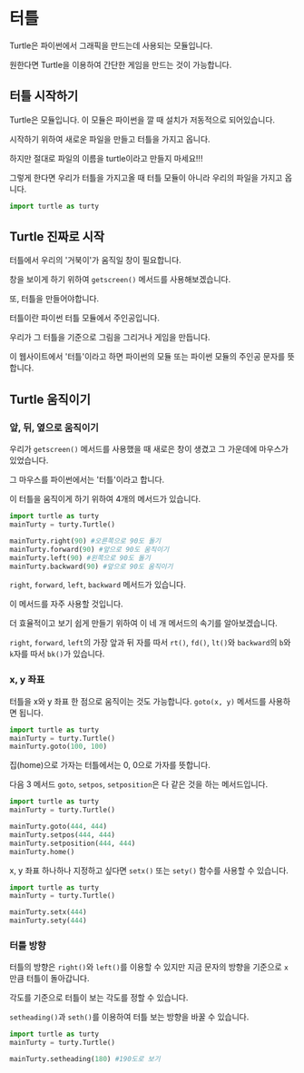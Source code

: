 # 터틀

Turtle은 파이썬에서 그래픽을 만드는데 사용되는 모듈입니다.

원한다면 Turtle을 이용하여 간단한 게임을 만드는 것이 가능합니다.

## 터틀 시작하기

Turtle은 모듈입니다. 이 모듈은 파이썬을 깔 때 설치가 저동적으로 되어있습니다.

시작하기 위하여 새로운 파일을 만들고 터틀을 가지고 옵니다.

하지만 절대로 파일의 이름을 turtle이라고 만들지 마세요!!!

그렇게 한다면 우리가 터틀을 가지고올 때 터틀 모듈이 아니라 우리의 파일을 가지고 옵니다.

```py
import turtle as turty
```

## Turtle 진짜로 시작

터틀에서 우리의 '거북이'가 움직일 창이 필요합니다.

창을 보이게 하기 위하여 `getscreen()` 메서드를 사용해보겠습니다.

또, 터틀을 만들어야합니다.

터틀이란 파이썬 터틀 모듈에서 주인공입니다.

우리가 그 터틀을 기준으로 그림을 그리거나 게임을 만듭니다.

이 웹사이트에서 '터틀'이라고 하면 파이썬의 모듈 또는 파이썬 모듈의 주인공 문자를 뜻합니다.

## Turtle 움직이기
### 앞, 뒤, 옆으로 움직이기
우리가 `getscreen()` 메서드를 사용했을 때 새로은 창이 생겼고 그 가운데에 마우스가 있었습니다.

그 마우스를 파이썬에서는 '터틀'이라고 합니다.

이 터틀을 움직이게 하기 위하여 4개의 메서드가 있습니다.

```py
import turtle as turty
mainTurty = turty.Turtle()

mainTurty.right(90) #오른쪽으로 90도 돌기
mainTurty.forward(90) #앞으로 90도 움직이기
mainTurty.left(90) #왼쪽으로 90도 돌기
mainTurty.backward(90) #앞으로 90도 움직이기
```

`right`, `forward`, `left`, `backward` 메서드가 있습니다.

이 메서드를 자주 사용할 것입니다.

더 효율적이고 보기 쉽게 만들기 위하여 이 네 개 메서드의 속기를 알아보겠습니다.

`right`, `forward`, `left`의 가장 앞과 뒤 자를 따서 `rt()`, `fd()`, `lt()`와 `backward`의 `b`와 `k`자를 따서 `bk()`가 있습니다.

### x, y 좌표
터틀을 x와 y 좌표 한 점으로 움직이는 것도 가능합니다. `goto(x, y)` 메서드를 사용하면 됩니다.

```py
import turtle as turty
mainTurty = turty.Turtle()
mainTurty.goto(100, 100)
```

집(home)으로 가자는 터틀에서는 0, 0으로 가자를 뜻합니다.

다음 3 메서드 `goto`, `setpos`, `setposition`은 다 같은 것을 하는 메서드입니다.

```py
import turtle as turty
mainTurty = turty.Turtle()

mainTurty.goto(444, 444)
mainTurty.setpos(444, 444)
mainTurty.setposition(444, 444)
mainTurty.home()
```

x, y 좌표 하나하나 지정하고 싶다면 `setx()` 또는 `sety()` 함수를 사용할 수 있습니다.

```py
import turtle as turty
mainTurty = turty.Turtle()

mainTurty.setx(444)
mainTurty.sety(444)
```

### 터틀 방향
터틀의 방향은 `right()`와 `left()`를 이용할 수 있지만 지금 문자의 방향을 기준으로 `x` 만큼 터틀이 돌아갑니다.

각도를 기준으로 터틀이 보는 각도를 정할 수 있습니다.

`setheading()`과 `seth()`를 이용하여 터틀 보는 방향을 바꿀 수 있습니다.

```py
import turtle as turty
mainTurty = turty.Turtle()

mainTurty.setheading(180) #190도로 보기
```
